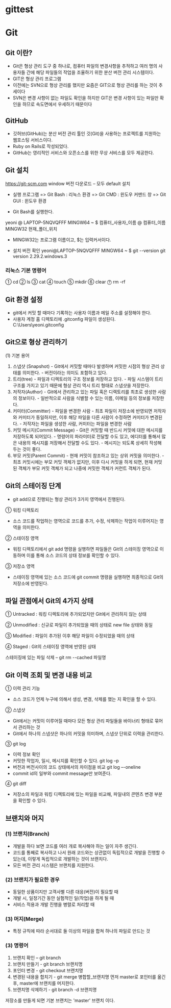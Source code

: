 # gittest


# Git

## Git 이란?
- Git은 형상 관리 도구 중 하나로, 컴퓨터 파일의 변경사항을 추적하고 여러 명의 사용자들 간에 해당 파일들의 작업을 조율하기 위한 분산 버전 관리 시스템이다.
- GIT은 형상 관리 프로그램
- 이전에는 SVN으로 형상 관리를 했지만 요즘은 GIT으로 형상 관리를 하는 것이 추세이다
- SVN은 변경 사항이 없는 파일도 확인을 하지만 GIT은 변경 사항이 있는 파일만 확인을 하므로 속도면에서 우세하기 때문이다

## GitHub 
- 깃허브(GitHub)는 분산 버전 관리 툴인 깃(Git)을 사용하는 프로젝트를 지원하는 웹호스팅 서비스이다. 
- Ruby on Rails로 작성되었다. 
- GitHub는 영리적인 서비스와 오픈소스를 위한 무상 서비스를 모두 제공한다.

## Git 설치
https://git-scm.com
window 버전 다운로드 – 모두 default 설치

- 실행 프로그램
  => Git Bash : 리눅스 환경
  => Git CMD : 윈도우 커맨드 창
  => Git GUI  : 윈도우 환경

- Git Bash를 실행한다.

yeoni @ LAPTOP-5NQVQFFF MINGW64 ~
$
컴퓨터_사용자_이름 @ 컴퓨터_이름 MINGW32 현재_폴더_위치
- MINGW32는 프로그램 이름이고, $는 입력커서이다. 

- 설치 버전 확인
yeoni@LAPTOP-5NQVQFFF MINGW64 ~
$ git --version
git version 2.29.2.windows.3

### 리눅스 기본 명령어
➀ cd
➁ ls
➂ cat
➃ touch
➄ mkdir
➅ clear
⓻ rm -rf


## Git 환경 설정
- git에서 커밋 할 때마다 기록하는 사용자 이름과 메일 주소를 설정해야 한다.
- 사용자 계정 홈 디렉토리에 .gitconfig 파일이 생성된다.
  C:\Users\yeoni\.gitconfig


## Git으로 형상 관리하기

(1) 기본 용어
  1) 스냅샷 (Snapshot)
	- Git에서 커밋할 때마다 발생하며 커밋한 시점의 형상 관리 상태를 의미한다.
	- 버전이라는 의미도 포함하고 있다.
  2) 트리(tree)
	- 파일과 디렉토리의 구조 정보를 저장하고 있다.
	- 파일 시스템이 트리구조를 가지고 있기 때문에 형상 관리 역시 트리 형태로 스냅샷을 저장한다.
  3) 저작자(Author)
	- Git에서 관리하고 있는 파일 혹은 디렉토리를 최초로 생성한 사람의 정보이다.
	- 일반적으로 사람을 식별할 수 있는 이름, 이메일 등의 정보를 저장한다.
  4) 커미터(Committer)
	- 파일을 변경한 사람
	- 최초 파일이 저장소에 반영되면 저작자와 커미터가 동일하지만, 이후 해당 파일을 다른 사람이 
  	  수정하면 커미터가 변경된다.
	- 저작자는 파일을 생성한 사람, 커미터는 파일을 변경한 사람
  5) 커밋 메시지(Commit Message)
	- Git은 커밋할 때 반드시 커밋에 대한 메시지를 저장하도록 되어있다.
	- 명령어의 파라미터로 전달할 수도 있고, 에디터를 통해서 많은 내용의 메시지를 저장해서 
	  전달할 수도 있다.
	- 메시지는 되도록 상세히 작성해 두는 것이 좋다.
  6) 부모 커밋(Parent Commit)
	- 현재 커밋이 참조하고 있는 상위 커밋을 의미한다.
	- 최초 커밋시에는 부모 커밋 객체가 없지만, 이후 다시 커밋을 하게 되면, 
  	  현재 커밋된 객체가 부모 커밋 객체가 되고 나중에 커밋한 객체가 커런트 객체가 된다.


## Git의 스테이징 단계
- git add으로 진행되는 형상 관리가 3가지 영역에서 진행된다.

① 워킹 디렉토리
  - 소스 코드를 작업하는 영역으로 코드를 추가, 수정, 삭제하는 작업이 이루어지는 영역을 의미한다.

② 스테이징 영역
  - 워킹 디렉토리에서 git add 명령을 실행하면 파일들은 Git의 스테이징 영역으로 이동하며 이를 
   통해 소스 코드의 상태 정보를 확인할 수 있다.

③ 저장소 영역
  - 스테이징 영역에 있는 소스 코드에 git commit 명령을 실행하면 최종적으로 Git의 저장소에 
    반영된다.


## 파일 관점에서 Git의 4가지 상태
① Untracked : 워킹 디렉토리에 추가되었지만 Git에서 관리하지 않는 상태

② Unmodified : 신규로 파일이 추가되었을 때의 상태로 new file 상태와 동일

③ Modified : 파일이 추가된 이후 해당 파일이 수정되었을 때의 상태

④ Staged : Git의 스테이징 영역에 반영된 상태

스테이징에 있는 파일 삭제 – git rm --cached 파일명


## Git 이력 조회 및 변경 내용 비교
➀ 이력 관리 기능
  - 소스 코드가 언제 누구에 의해서 생성, 변경, 삭제를 했는 지 확인을 할 수 있다.

➁ 스냅샷
  - Git에서는 커밋이 이루어질 때마다 모든 형상 관리 파일들을 바이너리 형태로 묶어서 관리하는 것
  - Git에서 하나의 스냅샷은 하나의 커밋을 의미하며, 스냅샷 단위로 이력을 관리한다.

➂ git log
  - 이력 정보 확인
  - 커밋한 작업자, 일시, 메시지를 확인할 수 있다.
   git log –p
  - 버전과 버전사이의 코드 상태에서의 차이점을 비교
   git log –-oneline
  - commit id의 일부와 commit message만 보여준다.

➃ git diff
  - 저장소의 파일과 워킹 디렉토리에 있는 파일을 비교해, 파일내의 콘텐츠 변경 부분을 확인할 수 있다.


## 브랜치와 머지

### (1) 브랜치(Branch)
- 개발을 하다 보면 코드를 여러 개로 복사해야 하는 일이 자주 생긴다. 
- 코드를 통째로 복사하고 나서 원래 코드와는 상관없이 독립적으로 개발을 진행할 수 있는데, 
  이렇게 독립적으로 개발하는 것이 브랜치다.
- 모든 버전 관리 시스템은 브랜치를 지원한다. 

### (2) 브랜치가 필요한 경우
- 동일한 상품이지만 고객사별 다른 대응(버전)이 필요할 때
- 개발 시, 일정기간 동안 실험적인 일(작업)을 하게 될 때
- 서비스 적용과 개발 진행을 병렬로 처리할 때

### (3) 머지(Merge)
- 특정 규칙에 따라 순서대로 둘 이상의 파일을 합쳐 하나의 파일로 만드는 것

### (3) 명령어
1) 브랜치 확인 – git branch
2) 브랜치 만들기 - git branch 브랜치명
3) 포인터 변경 - git checkout 브랜치명
4) 변경된 내용을 합치기 - git merge 병합할_브랜치명
   먼저 master로 포인터를 옮긴 후, master에 브랜치를 머지한다.
5) 브랜치명 삭제하기 - git branch -d 브랜치명

저장소를 만들게 되면 기본 브랜치는 'master' 브랜치 이다.
